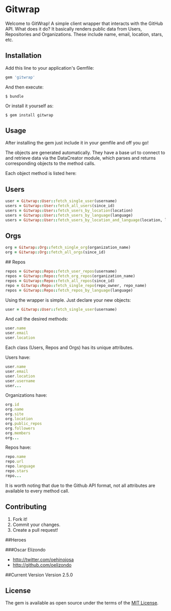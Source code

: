 # Gitwrap

Welcome to GitWrap! A simple client wrapper that interacts with the GitHub API. What does it do? It basically renders public data from Users, Repositories and Organizations. These include name, email, location, stars, etc.

## Installation

Add this line to your application's Gemfile:

```ruby
gem 'gitwrap'
```

And then execute:

    $ bundle

Or install it yourself as:

    $ gem install gitwrap

## Usage

After installing the gem just include it in your gemfile and off you go!

The objects are generated automatically. They have a base url to connect to and retrieve data via the DataCreator module, which parses and returns corresponding objects to the method calls.

Each object method is listed here:

## Users
```ruby
user = Gitwrap::User::fetch_single_user(username)
users = Gitwrap::User::fetch_all_users(since_id)
users = Gitwrap::User::fetch_users_by_location(location)
users = Gitwrap::User::fetch_users_by_language(language)
users = Gitwrap::User::fetch_users_by_location_and_language(location, language)
```

## Orgs
```ruby
org = Gitwrap::Org::fetch_single_org(organization_name)
org = Gitwrap::Org::fetch_all_orgs(since_id)
```
## Repos
```ruby
repos = Gitwrap::Repo::fetch_user_repos(username)
repos = Gitwrap::Repo::fetch_org_repos(organization_name)
repos = Gitwrap::Repo::fetch_all_repos(since_id)
repo = Gitwrap::Repo::fetch_single_repo(repo_owner, repo_name)
repos = Gitwrap::Repo::fetch_repos_by_language(language)
```

Using the wrapper is simple. Just declare your new objects:
```ruby
user = Gitwrap::User::fetch_single_user(username)
```
And call the desired methods:
```ruby
user.name
user.email
user.location
```

Each class (Users, Repos and Orgs) has its unique attributes.

Users have:

```ruby
user.name
user.email
user.location
user.username
user...
```
Organizations have:

```ruby
org.id
org.name
org.site
org.location
org.public_repos
org.followers
org.members
org...
```

Repos have:
```ruby
repo.name
repo.url
repo.language
repo.stars
repo...
```

It is worth noting that due to the Github API format, not all attributes are available to every method call.

## Contributing

1. Fork it!
2. Commit your changes.
3. Create a pull request!

##Heroes

###Oscar Elizondo

* http://twitter.com/oehinojosa
* http://github.com/oelizondo

##Current Version
Version 2.5.0

## License

The gem is available as open source under the terms of the [MIT License](http://opensource.org/licenses/MIT).
